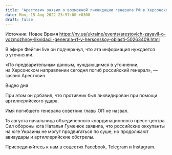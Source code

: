 ```yaml
---
title: "Арестович заявил о возможной ликвидации генерала РФ в Херсонской области"
date: Mon, 15 Aug 2022 23:57:00 +0300
draft: false
---
```

Источник: Новое Время https://nv.ua/ukraine/events/arestovich-zayavil-o-vozmozhnoy-likvidacii-generala-rf-v-hersonskoy-oblasti-50263409.html


 В эфире Фейгин live он подчеркнул, что эта информация нуждается в уточнении.

«По предварительным данным, нуждающимся в уточнении, на Херсонском направлении сегодня погиб российский генерал», — заявил Арестович.

 Видео дня   

При этом он добавил, что противник был ликвидирован при помощи артиллерийского удара.

Имя погибшего генерала советник главы ОП не назвал.

15 августа начальница объединенного координационного пресс-центра Сил обороны юга Наталья Гуменюк заявила, что российские оккупанты на юге Украины не могут продвигаться по суше, но продолжают авиаудары и артиллерийские обстрелы.

Присоединяйтесь к нам в соцсетях Facebook, Telegram и Instagram.
